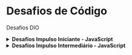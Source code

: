 <!-- teste3 teste3 -->

# Desafios de Código
Desafios DIO

<!-- Desafios Impulso Iniciante - JavaScript -->
<details>
    <summary><strong>Desafios Impulso Iniciante - JavaScript</strong></summary>
    <br />
    <div align="left">
        <table border=1>
            <tr>
                <th>Etapa</th>
                <th>Desafio</th>
                <th>Solução</th>
                <th>CodePen</th>
                <th>Status</th>
            </tr>
            <tr>
                <td align="center"><a href="https://github.com/hmhorstmann/DesafiosDeCodigo/tree/main/Desafios/Desafios%20Impulso%20Iniciante%20-%20JavaScript/01.%20Fila%20do%20Banco">1</a></td>
                <td><a href="https://github.com/hmhorstmann/DesafiosDeCodigo/blob/main/Desafios/Desafios%20Impulso%20Iniciante%20-%20JavaScript/01.%20Fila%20do%20Banco/index.md">Fila do Banco</a></td>
                <td align="center"><a href="https://github.com/hmhorstmann/DesafiosDeCodigo/blob/main/Desafios/Desafios%20Impulso%20Iniciante%20-%20JavaScript/01.%20Fila%20do%20Banco/script.js">Código</a></td>
                <td align="center"><a href="https://codepen.io/hmhorstmann/pen/dyJrNNX">Pen</a></td>
                <td align="center">✅</td>
            </tr>
            <tr>
                <td align="center"><a href="https://github.com/hmhorstmann/DesafiosDeCodigo/tree/main/Desafios/Desafios%20Impulso%20Iniciante%20-%20JavaScript/02.%20Blobs">2</a></td>
                <td><a href="https://github.com/hmhorstmann/DesafiosDeCodigo/blob/main/Desafios/Desafios%20Impulso%20Iniciante%20-%20JavaScript/02.%20Blobs/index.md">Blobs</a></td>
                <td align="center"><a href="https://github.com/hmhorstmann/DesafiosDeCodigo/blob/main/Desafios/Desafios%20Impulso%20Iniciante%20-%20JavaScript/02.%20Blobs/script.js">Código</a></td>
                <td align="center"><a href="https://codepen.io/hmhorstmann/pen/zYpXZzB">Pen</a></td>
                <td align="center">✅</td>
            </tr>
            <tr>
                <td align="center"><a href="https://github.com/hmhorstmann/DesafiosDeCodigo/tree/main/Desafios/Desafios%20Impulso%20Iniciante%20-%20JavaScript/03.%20Xadrez">3</a></td>
                <td><a href="https://github.com/hmhorstmann/DesafiosDeCodigo/blob/main/Desafios/Desafios%20Impulso%20Iniciante%20-%20JavaScript/03.%20Xadrez/index.md">Xadrez</a></td>
                <td align="center"><a href="https://github.com/hmhorstmann/DesafiosDeCodigo/blob/main/Desafios/Desafios%20Impulso%20Iniciante%20-%20JavaScript/03.%20Xadrez/script.js">Código</a></td>
                <td align="center"><a href="https://codepen.io/hmhorstmann/pen/dyJLvqd">Pen</a></td>
                <td align="center">✅</td>
            </tr>
            <tr>
                <td align="center"><a href="https://github.com/hmhorstmann/DesafiosDeCodigo/tree/main/Desafios/Desafios%20Impulso%20Iniciante%20-%20JavaScript/04.%20Batmain">4</a></td>
                <td><a href="https://github.com/hmhorstmann/DesafiosDeCodigo/blob/main/Desafios/Desafios%20Impulso%20Iniciante%20-%20JavaScript/04.%20Batmain/index.md">Batmain</a></td>
                <td align="center"><a href="https://github.com/hmhorstmann/DesafiosDeCodigo/blob/main/Desafios/Desafios%20Impulso%20Iniciante%20-%20JavaScript/04.%20Batmain/script.js">Código</a></td>
                <td align="center"><a href="https://codepen.io/hmhorstmann/pen/KKZYEGx">Pen</a></td>
                <td align="center">✅</td>
            </tr>
            <tr>
                <td align="center"><a href="https://github.com/hmhorstmann/DesafiosDeCodigo/tree/main/Desafios/Desafios%20Impulso%20Iniciante%20-%20JavaScript/05.%20Nome%20no%20Formulario">5</a></td>
                <td><a href="https://github.com/hmhorstmann/DesafiosDeCodigo/blob/main/Desafios/Desafios%20Impulso%20Iniciante%20-%20JavaScript/05.%20Nome%20no%20Formulario/index.md">Nome no Formulário</a></td>
                <td align="center"><a href="https://github.com/hmhorstmann/DesafiosDeCodigo/blob/main/Desafios/Desafios%20Impulso%20Iniciante%20-%20JavaScript/05.%20Nome%20no%20Formulario/script.js">Código</a></td>
                <td align="center"><a href="https://codepen.io/hmhorstmann/pen/oNpORLy">Pen</a></td>
                <td align="center">✅</td>
            </tr>
        </table>
    </div>
</details>
<!-- Desafios Impulso Iniciante - JavaScript -->


<!-- Desafios Impulso Intermediário - JavaScript -->
<details>
    <summary><strong>Desafios Impulso Intermediário - JavaScript</strong></summary>
    <br />
    <div align="left">
        <table border=1>
            <tr>
                <th>Etapa</th>
                <th>Desafio</th>
                <th>Solução</th>
                <th>CodePen</th>
                <th>Status</th>
            </tr>
            <tr>
                <td align="center"><a href="https://github.com/hmhorstmann/DesafiosDeCodigo/tree/main/Desafios/Desafios%20Impulso%20Intermediario%20-%20JavaScript/01.%20Degusta%C3%A7%C3%A3o%20de%20Vinho">1</a></td>
                <td><a href="https://github.com/hmhorstmann/DesafiosDeCodigo/blob/main/Desafios/Desafios%20Impulso%20Intermediario%20-%20JavaScript/01.%20Degusta%C3%A7%C3%A3o%20de%20Vinho/index.md">Degustação de Vinho</a></td>
                <td align="center"><a href="https://github.com/hmhorstmann/DesafiosDeCodigo/blob/main/Desafios/Desafios%20Impulso%20Intermediario%20-%20JavaScript/01.%20Degusta%C3%A7%C3%A3o%20de%20Vinho/script.js">Código</a></td>
                <td align="center"><a href="https://codepen.io/hmhorstmann/pen/eYyowzj">Pen</a></td>
                <td align="center">✅</td>
            </tr>
            <tr>
                <td align="center"><a href="https://github.com/hmhorstmann/DesafiosDeCodigo/tree/main/Desafios/Desafios%20Impulso%20Intermediario%20-%20JavaScript/02.%20Consumo%20M%C3%A9dio%20do%20Autom%C3%B3vel">2</a></td>
                <td><a href="https://github.com/hmhorstmann/DesafiosDeCodigo/blob/main/Desafios/Desafios%20Impulso%20Intermediario%20-%20JavaScript/02.%20Consumo%20M%C3%A9dio%20do%20Autom%C3%B3vel/index.md">Consumo Médio do Automóvel</a></td>
                <td align="center"><a href="https://github.com/hmhorstmann/DesafiosDeCodigo/blob/main/Desafios/Desafios%20Impulso%20Intermediario%20-%20JavaScript/02.%20Consumo%20M%C3%A9dio%20do%20Autom%C3%B3vel/script.js">Código</a></td>
                <td align="center"><a href="https://codepen.io/hmhorstmann/pen/QWaRWXB">Pen</a></td>
                <td align="center">✅</td>
            </tr>
            <tr>
                <td align="center"><a href="https://github.com/hmhorstmann/DesafiosDeCodigo/tree/main/Desafios/Desafios%20Impulso%20Intermediario%20-%20JavaScript/03.%20A%20Corrida%20de%20Tartarugas">3</a></td>
                <td><a href="https://github.com/hmhorstmann/DesafiosDeCodigo/blob/main/Desafios/Desafios%20Impulso%20Intermediario%20-%20JavaScript/03.%20A%20Corrida%20de%20Tartarugas/index.md">A Corrida de Tartarugas</a></td>
                <td align="center"><a href="https://github.com/hmhorstmann/DesafiosDeCodigo/blob/main/Desafios/Desafios%20Impulso%20Intermediario%20-%20JavaScript/03.%20A%20Corrida%20de%20Tartarugas/script.js">Código</a></td>
                <td align="center"><a href="https://codepen.io/hmhorstmann/pen/qBpGENN">Pen</a></td>
                <td align="center">✅</td>
            </tr>
            <tr>
                <td align="center"><a href="https://github.com/hmhorstmann/DesafiosDeCodigo/tree/main/Desafios/Desafios%20Impulso%20Intermediario%20-%20JavaScript/04.%20Pedro%20Bento%20e%20o%20Mundo%20de%20OZ">4</a></td>
                <td><a href="https://github.com/hmhorstmann/DesafiosDeCodigo/blob/main/Desafios/Desafios%20Impulso%20Intermediario%20-%20JavaScript/04.%20Pedro%20Bento%20e%20o%20Mundo%20de%20OZ/index.md">Pedro Bento e o Mundo de OZ</a></td>
                <td align="center"><a href="https://github.com/hmhorstmann/DesafiosDeCodigo/blob/main/Desafios/Desafios%20Impulso%20Intermediario%20-%20JavaScript/04.%20Pedro%20Bento%20e%20o%20Mundo%20de%20OZ/script.js">Código</a></td>
                <td align="center"><a href="https://codepen.io/hmhorstmann/pen/rNpgaWN">Pen</a></td>
                <td align="center">✅</td>
            </tr>
        </table>
    </div>
</details>
<!-- Desafios Impulso Intermediário - JavaScript -->